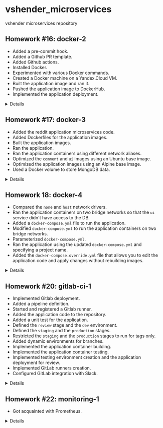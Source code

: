 # vshender_microservices

vshender microservices repository


## Homework #16: docker-2

- Added a pre-commit hook.
- Added a Github PR template.
- Added Github actions.
- Installed Docker.
- Experimented with various Docker commands.
- Created a Docker machine on a Yandex.Cloud VM.
- Built the application image and ran it.
- Pushed the application image to DockerHub.
- Implemented the application deployment.

<details><summary>Details</summary>

Install a pre-commit hook:
```
$ vim .pre-commit-config.yaml
$ pre-commit install
pre-commit installed at .git/hooks/pre-commit
```

Check Docker:
```
$ docker version
Client:
 Cloud integration: v1.0.25
 Version:           20.10.16
 API version:       1.41
 Go version:        go1.17.10
 Git commit:        aa7e414
 Built:             Thu May 12 09:20:34 2022
 OS/Arch:           darwin/amd64
 Context:           default
 Experimental:      true

Server: Docker Desktop 4.9.1 (81317)
 Engine:
  Version:          20.10.16
  API version:      1.41 (minimum version 1.12)
  Go version:       go1.17.10
  Git commit:       f756502
  Built:            Thu May 12 09:15:42 2022
  OS/Arch:          linux/amd64
  Experimental:     false
 containerd:
  Version:          1.6.4
  GitCommit:        212e8b6fa2f44b9c21b2798135fc6fb7c53efc16
 runc:
  Version:          1.1.1
  GitCommit:        v1.1.1-0-g52de29d
 docker-init:
  Version:          0.19.0
  GitCommit:        de40ad0

$ docker info
Client:
 Context:    default
 Debug Mode: false
 Plugins:
  buildx: Docker Buildx (Docker Inc., v0.8.2)
  compose: Docker Compose (Docker Inc., v2.6.0)
  sbom: View the packaged-based Software Bill Of Materials (SBOM) for an image (Anchore Inc., 0.6.0)
  scan: Docker Scan (Docker Inc., v0.17.0)

Server:
 Containers: 1
  Running: 1
  Paused: 0
  Stopped: 0
 Images: 3
 Server Version: 20.10.16
 Storage Driver: overlay2
  Backing Filesystem: extfs
  Supports d_type: true
  Native Overlay Diff: true
  userxattr: false
 Logging Driver: json-file
 Cgroup Driver: cgroupfs
 Cgroup Version: 2
 Plugins:
  Volume: local
  Network: bridge host ipvlan macvlan null overlay
  Log: awslogs fluentd gcplogs gelf journald json-file local logentries splunk syslog
 Swarm: inactive
 Runtimes: io.containerd.runc.v2 io.containerd.runtime.v1.linux runc
 Default Runtime: runc
 Init Binary: docker-init
 containerd version: 212e8b6fa2f44b9c21b2798135fc6fb7c53efc16
 runc version: v1.1.1-0-g52de29d
 init version: de40ad0
 Security Options:
  seccomp
   Profile: default
  cgroupns
 Kernel Version: 5.10.104-linuxkit
 Operating System: Docker Desktop
 OSType: linux
 Architecture: x86_64
 CPUs: 8
 Total Memory: 7.773GiB
 Name: docker-desktop
 ID: GA3U:AGYV:U6MS:ZAEP:OXSE:43GB:MILL:SIL6:LDUZ:IGJF:7SMA:7FUC
 Docker Root Dir: /var/lib/docker
 Debug Mode: false
 HTTP Proxy: http.docker.internal:3128
 HTTPS Proxy: http.docker.internal:3128
 No Proxy: hubproxy.docker.internal
 Registry: https://index.docker.io/v1/
 Labels:
 Experimental: false
 Insecure Registries:
  hubproxy.docker.internal:5000
  127.0.0.0/8
 Live Restore Enabled: false
```

Run a first Docker container:
```
$ docker run hello-world
Unable to find image 'hello-world:latest' locally
latest: Pulling from library/hello-world
2db29710123e: Pull complete
Digest: sha256:13e367d31ae85359f42d637adf6da428f76d75dc9afeb3c21faea0d976f5c651
Status: Downloaded newer image for hello-world:latest

Hello from Docker!
This message shows that your installation appears to be working correctly.

To generate this message, Docker took the following steps:
 1. The Docker client contacted the Docker daemon.
 2. The Docker daemon pulled the "hello-world" image from the Docker Hub.
    (amd64)
 3. The Docker daemon created a new container from that image which runs the
    executable that produces the output you are currently reading.
 4. The Docker daemon streamed that output to the Docker client, which sent it
    to your terminal.

To try something more ambitious, you can run an Ubuntu container with:
 $ docker run -it ubuntu bash

Share images, automate workflows, and more with a free Docker ID:
 https://hub.docker.com/

For more examples and ideas, visit:
 https://docs.docker.com/get-started/

$ docker ps
CONTAINER ID   IMAGE     COMMAND   CREATED   STATUS    PORTS     NAMES

$ docker ps -a
CONTAINER ID   IMAGE         COMMAND    CREATED              STATUS                          PORTS     NAMES
79cb0bad4865   hello-world   "/hello"   About a minute ago   Exited (0) About a minute ago             funny_davinci

$ docker images
REPOSITORY    TAG       IMAGE ID       CREATED        SIZE
hello-world   latest    feb5d9fea6a5   9 months ago   13.3kB
```

Experimenting with the `run`, `start`, `attach`, and `exec` Docker commands:
```
$ docker run -it ubuntu:18.04 /bin/bash
Unable to find image 'ubuntu:18.04' locally
18.04: Pulling from library/ubuntu
09db6f815738: Pull complete
Digest: sha256:478caf1bec1afd54a58435ec681c8755883b7eb843a8630091890130b15a79af
Status: Downloaded newer image for ubuntu:18.04
root@f07a59f3e9a4:/# echo 'Hello world!' > /tmp/file

root@f07a59f3e9a4:/# exit
exit

$ docker run -it ubuntu:18.04 /bin/bash
root@07abba940540:/# cat /tmp/file
cat: /tmp/file: No such file or directory

root@07abba940540:/# exit
exit

$ docker ps -a --format "table {{.ID}}\t{{.Image}}\t{{.CreatedAt}}\t{{.Names}}"
CONTAINER ID   IMAGE          CREATED AT                       NAMES
07abba940540   ubuntu:18.04   2022-07-05 23:57:16 +0100 WEST   keen_bhabha
f07a59f3e9a4   ubuntu:18.04   2022-07-05 23:56:52 +0100 WEST   serene_wilbur
79cb0bad4865   hello-world    2022-07-05 23:54:42 +0100 WEST   funny_davinci

$ docker ps -a
CONTAINER ID   IMAGE          COMMAND       CREATED         STATUS                     PORTS     NAMES
07abba940540   ubuntu:18.04   "/bin/bash"   3 minutes ago   Exited (1) 3 minutes ago             keen_bhabha
f07a59f3e9a4   ubuntu:18.04   "/bin/bash"   4 minutes ago   Exited (1) 4 minutes ago             serene_wilbur
79cb0bad4865   hello-world    "/hello"      6 minutes ago   Exited (0) 6 minutes ago             funny_davinci

$ docker start f07a59f3e9a4
f07a59f3e9a4

$ docker attach f07a59f3e9a4
root@f07a59f3e9a4:/# cat /tmp/file
Hello world!

root@f07a59f3e9a4:/# read escape sequence    # Ctrl-p Ctrl-q

$ docker ps -a
CONTAINER ID   IMAGE          COMMAND       CREATED         STATUS                     PORTS     NAMES
07abba940540   ubuntu:18.04   "/bin/bash"   3 minutes ago   Exited (1) 3 minutes ago             keen_bhabha
f07a59f3e9a4   ubuntu:18.04   "/bin/bash"   4 minutes ago   Up 27 seconds                        serene_wilbur
79cb0bad4865   hello-world    "/hello"      6 minutes ago   Exited (0) 6 minutes ago             funny_davinci

$ docker exec -it f07a59f3e9a4 bash
root@f07a59f3e9a4:/# ps afx
  PID TTY      STAT   TIME COMMAND
   12 pts/1    Ss     0:00 bash
   23 pts/1    R+     0:00  \_ ps afx
    1 pts/0    Ss+    0:00 /bin/bash

root@f07a59f3e9a4:/# exit
exit
```

Experimenting with the `commit` Docker command:
```
$ docker commit f07a59f3e9a4 vshender/ubuntu-tmp-file
sha256:2081712dd4de76fff23063e05869d96e288ce0be074b0840411c3636f7501e03

$ docker images
REPOSITORY                 TAG       IMAGE ID       CREATED         SIZE
vshender/ubuntu-tmp-file   latest    2081712dd4de   3 seconds ago   63.1MB
ubuntu                     18.04     ad080923604a   4 weeks ago     63.1MB
hello-world                latest    feb5d9fea6a5   9 months ago    13.3kB
```

Examine output of the `inspect` Docker command:
```
$ docker inspect 2081712dd4de
...

$ docker inspect f07a59f3e9a4
...
```

(See [docker_inspect_image.log](docker-monolith/docker_inspect_image.log) and [docker_inspect_container.log](docker-monolith/docker_inspect_container.log)).

The output of `docker inspect` for container has the "State", "HostConfig", "LogPath", "Mounts", and "NetworkSettings" items containing information about a running container.

Experimenting with the `ps`, `images`, `system`, `kill`, `rm`, and `rmi` Docker commands:
```
$ docker ps -q
f07a59f3e9a4

$ docker kill $(docker ps -q)
f07a59f3e9a4

$ docker system df
TYPE            TOTAL     ACTIVE    SIZE      RECLAIMABLE
Images          3         2         63.16MB   63.15MB (99%)
Containers      3         0         88B       88B (100%)
Local Volumes   0         0         0B        0B
Build Cache     18        0         18.06MB   18.06MB

$ docker rm $(docker ps -a -q)
07abba940540
f07a59f3e9a4
79cb0bad4865

$ docker images -q
2081712dd4de
ad080923604a
feb5d9fea6a5

$ docker rmi $(docker images -q)
Untagged: vshender/ubuntu-tmp-file:latest
Deleted: sha256:2081712dd4de76fff23063e05869d96e288ce0be074b0840411c3636f7501e03
Deleted: sha256:770eca87c93b88ac6bd2e1ff801b821adb9ed79801e5cf37abc64138aef01fef
Untagged: ubuntu:18.04
Untagged: ubuntu@sha256:478caf1bec1afd54a58435ec681c8755883b7eb843a8630091890130b15a79af
Deleted: sha256:ad080923604aa54962e903125cd9a860605c111bc45afc7d491cd8c77dccc13b
Deleted: sha256:95129a5fe07e89c1898dc40a027b291d5fe33a67b35a88f0f0eaf51ea691f0b5
Untagged: hello-world:latest
Untagged: hello-world@sha256:13e367d31ae85359f42d637adf6da428f76d75dc9afeb3c21faea0d976f5c651
Deleted: sha256:feb5d9fea6a5e9606aa995e879d862b825965ba48de054caab5ef356dc6b3412
Deleted: sha256:e07ee1baac5fae6a26f30cabfe54a36d3402f96afda318fe0a96cec4ca393359
```

Create a Docker machine on a Yandex.Cloud VM:
```
$ yc compute instance create \
  --name docker-host \
  --zone ru-central1-a \
  --network-interface subnet-name=default-ru-central1-a,nat-ip-version=ipv4 \
  --create-boot-disk image-folder-id=standard-images,image-family=ubuntu-1804-lts,size=15 \
  --ssh-key ~/.ssh/appuser.pub
done (36s)
id: fhmbrm0559oh9jgfsrds
folder_id: ...
created_at: "2022-07-11T14:42:35Z"
name: docker-host
zone_id: ru-central1-a
platform_id: standard-v2
resources:
  memory: "2147483648"
  cores: "2"
  core_fraction: "100"
status: RUNNING
boot_disk:
  mode: READ_WRITE
  device_name: fhm83c85c1oab87bpunn
  auto_delete: true
  disk_id: fhm83c85c1oab87bpunn
network_interfaces:
- index: "0"
  mac_address: d0:0d:bd:d8:05:2a
  subnet_id: e9bqom95bd1o3fkemarr
  primary_v4_address:
    address: 10.128.0.28
    one_to_one_nat:
      address: 62.84.114.61
      ip_version: IPV4
fqdn: fhmbrm0559oh9jgfsrds.auto.internal
scheduling_policy: {}
network_settings:
  type: STANDARD
placement_policy: {}

$ docker-machine create \
  --driver generic \
  --generic-ip-address=62.84.114.61 \
  --generic-ssh-user yc-user \
  --generic-ssh-key ~/.ssh/appuser \
  docker-host
Creating CA: /Users/vshender/.docker/machine/certs/ca.pem
Creating client certificate: /Users/vshender/.docker/machine/certs/cert.pem
Running pre-create checks...
Creating machine...
(docker-host) Importing SSH key...
Waiting for machine to be running, this may take a few minutes...
Detecting operating system of created instance...
Waiting for SSH to be available...
Detecting the provisioner...
Provisioning with ubuntu(systemd)...
Installing Docker...
Copying certs to the local machine directory...
Copying certs to the remote machine...
Setting Docker configuration on the remote daemon...
Checking connection to Docker...
Docker is up and running!
To see how to connect your Docker Client to the Docker Engine running on this virtual machine, run: docker-machine env docker-host

$ docker-machine ls
NAME          ACTIVE   DRIVER    STATE     URL                       SWARM   DOCKER      ERRORS
docker-host   -        generic   Running   tcp://62.84.114.61:2376           v20.10.17

$ eval $(docker-machine env docker-host)
```

Compare the output of `htop`:
```
$ docker run --rm -ti tehbilly/htop
Unable to find image 'tehbilly/htop:latest' locally
latest: Pulling from tehbilly/htop
1eae7a7426b0: Pull complete
ac2ca7632b9e: Pull complete
Digest: sha256:2284dc3e689c1db92163af48b329b93d4de8c778d411c0e6e375430736e57117
Status: Downloaded newer image for tehbilly/htop:latest

$ docker run --rm --pid host -ti tehbilly/htop
```

`htop` from the last command displays all processes of the Docker machine's VM.


Build the application image and run it:
```
$ cd docker-monolith

$ docker build -t reddit:latest .
Sending build context to Docker daemon  18.94kB
Step 1/7 : FROM ubuntu:16.04
16.04: Pulling from library/ubuntu
58690f9b18fc: Pull complete
b51569e7c507: Pull complete
da8ef40b9eca: Pull complete
fb15d46c38dc: Pull complete
Digest: sha256:20858ebbc96215d6c3c574f781133ebffdc7c18d98af4f294cc4c04871a6fe61
Status: Downloaded newer image for ubuntu:16.04
 ---> b6f507652425
Step 2/7 : RUN apt-get update
 ---> Running in 978554bf973d
...
Step 10/11 : RUN chmod 0777 /start.sh
 ---> Running in 638c267016a6
Removing intermediate container 638c267016a6
 ---> 9bd35c0d173f
Step 11/11 : CMD ["/start.sh"]
 ---> Running in 3eb83e42f4ea
Removing intermediate container 3eb83e42f4ea
 ---> ee329dbecf6e
Successfully built ee329dbecf6e
Successfully tagged reddit:latest

Use 'docker scan' to run Snyk tests against images to find vulnerabilities and learn how to fix them

$ docker images
REPOSITORY      TAG       IMAGE ID       CREATED         SIZE
reddit          latest    42a6b2e06960   5 seconds ago   676MB
ubuntu          18.04     ad080923604a   5 weeks ago     63.1MB
ubuntu          16.04     b6f507652425   10 months ago   135MB
tehbilly/htop   latest    4acd2b4de755   4 years ago     6.91MB

$ docker images -a
REPOSITORY      TAG       IMAGE ID       CREATED              SIZE
<none>          <none>    3d3d06782304   15 seconds ago       676MB
reddit          latest    42a6b2e06960   15 seconds ago       676MB
<none>          <none>    12ce4f78fa32   17 seconds ago       676MB
<none>          <none>    dc066c50f7bb   32 seconds ago       660MB
<none>          <none>    c99d719dd6ec   32 seconds ago       660MB
<none>          <none>    ec6dec58fbe7   33 seconds ago       660MB
<none>          <none>    2bdcf5ce9d40   33 seconds ago       660MB
<none>          <none>    9dc5324bcfce   37 seconds ago       660MB
<none>          <none>    251c190e19a9   About a minute ago   166MB
ubuntu          18.04     ad080923604a   5 weeks ago          63.1MB
ubuntu          16.04     b6f507652425   10 months ago        135MB
tehbilly/htop   latest    4acd2b4de755   4 years ago          6.91MB

$ docker run --name reddit -d --network=host reddit:latest
480ef124283b116af29f76e0adc167c89e5db8610bce3e8befafa7cd6bcd34a1
```

Open http://62.84.114.61:9292/ and check the application.

Push the application image to DockerHub:
```
$ docker login
Login with your Docker ID to push and pull images from Docker Hub. If you don't have a Docker ID, head over to https://hub.docker.com to create one.
Username: vshender
Password:
Login Succeeded

Logging in with your password grants your terminal complete access to your account.
For better security, log in with a limited-privilege personal access token. Learn more at https://docs.docker.com/go/access-tokens/

$ docker tag reddit:latest vshender/otus-reddit:1.0

$ docker push vshender/otus-reddit:1.0
The push refers to repository [docker.io/vshender/otus-reddit]
561d32163b5d: Pushed
4e468ef4e0d7: Pushed
e0b51e6e0b00: Pushed
c0e930ada599: Pushed
7e834663955a: Pushed
6abc2b3e7bb0: Pushed
7133d482fda6: Pushed
207ddfee0858: Pushed
1251204ef8fc: Pushed
47ef83afae74: Pushed
df54c846128d: Pushed
be96a3f634de: Pushed
1.0: digest: sha256:7b24122dde3b25e650192c096f228bd40136b24512db78444b254d8a794f2737 size: 2823

$ eval $(docker-machine env --unset)

$ docker run --name reddit -d -p 9292:9292 vshender/otus-reddit:1.0
Unable to find image 'vshender/otus-reddit:1.0' locally
1.0: Pulling from vshender/otus-reddit
58690f9b18fc: Pull complete
b51569e7c507: Pull complete
da8ef40b9eca: Pull complete
fb15d46c38dc: Pull complete
15ab9c91db51: Pull complete
2bf406696b28: Pull complete
ead2fc68327c: Pull complete
b4608768d268: Pull complete
081b5dd5e53c: Pull complete
d8be6b88f4d7: Pull complete
0712db74546f: Pull complete
9b5b1bbca7bd: Pull complete
Digest: sha256:7b24122dde3b25e650192c096f228bd40136b24512db78444b254d8a794f2737
Status: Downloaded newer image for vshender/otus-reddit:1.0
faacc704c59019ecff87bc57bb9ecc0dad9f8a14df6a9137548ae633e6efed9e
```

Open http://127.0.0.1:9292/ and test the application.

Destroy the Docker machine:
```
$ docker-machine rm docker-host
About to remove docker-host
WARNING: This action will delete both local reference and remote instance.
Are you sure? (y/n): y
Successfully removed docker-host

$ yc compute instance delete docker-host
done (15s)
```

Create infrastructure and deploy the application:
```
$ cd infra

$ packer build -var-file=packer/variables.json packer/docker-host.json
...

==> Wait completed after 5 minutes 17 seconds

==> Builds finished. The artifacts of successful builds are:
--> yandex: A disk image was created: docker-host-1658054613 (id: fd890m36h1ti7psoioh9) with family name docker-host

$ yc compute image list
+----------------------+----------------------------+-----------------+----------------------+--------+
|          ID          |            NAME            |     FAMILY      |     PRODUCT IDS      | STATUS |
+----------------------+----------------------------+-----------------+----------------------+--------+
...
| fd890m36h1ti7psoioh9 | docker-host-1658054613     | docker-host     | f2ep34rv24tdc64fekvu | READY  |
...
+----------------------+----------------------------+-----------------+----------------------+--------+

$ cd terraform

$ terraform init
Initializing the backend...

Initializing provider plugins...
- Finding yandex-cloud/yandex versions matching "~> 0.73.0"...
- Finding latest version of hashicorp/local...
- Installing yandex-cloud/yandex v0.73.0...
- Installed yandex-cloud/yandex v0.73.0 (unauthenticated)
- Installing hashicorp/local v2.2.3...
- Installed hashicorp/local v2.2.3 (unauthenticated)

...

$ terraform apply -auto-approve
...

Apply complete! Resources: 3 added, 0 changed, 0 destroyed.

Outputs:

app_vm_ips = [
  "51.250.91.72",
  "62.84.116.253",
]


$ cd ../ansible

$ ansible-playbook --skip-tags install_docker site.yml

PLAY [Install Docker] ********************************************************************************************

PLAY [Deploy reddit application] *********************************************************************************

TASK [Run reddit app container] **********************************************************************************
changed: [reddit-app-0]
changed: [reddit-app-1]

PLAY RECAP *******************************************************************************************************
reddit-app-0               : ok=1    changed=1    unreachable=0    failed=0    skipped=0    rescued=0    ignored=0
reddit-app-1               : ok=1    changed=1    unreachable=0    failed=0    skipped=0    rescued=0    ignored=0
```

Open http://51.250.91.72:9292/ and http://62.84.116.253:9292/ and check the application.

Destroy the application's infrastructure:
```
$ cd ../terraform

$ terraform destroy -auto-approve
...

Destroy complete! Resources: 3 destroyed.
```

</details>


## Homework #17: docker-3

- Added the reddit application microservices code.
- Added Dockerfiles for the application images.
- Built the application images.
- Ran the application.
- Ran the application containers using different network aliases.
- Optimized the `comment` and `ui` images using an Ubuntu base image.
- Optimized the application images using an Alpine base image.
- Used a Docker volume to store MongoDB data.

<details><summary>Details</summary>

Prepare a Docker machine:
```
$ yc compute instance create \
  --name docker-host \
  --zone ru-central1-a \
  --network-interface subnet-name=default-ru-central1-a,nat-ip-version=ipv4 \
  --create-boot-disk image-folder-id=standard-images,image-family=ubuntu-1804-lts,size=15 \
  --ssh-key ~/.ssh/appuser.pub
...
      one_to_one_nat:
        address: 62.84.119.234
...

$ docker-machine create \
  --driver generic \
  --generic-ip-address=62.84.119.234 \
  --generic-ssh-user yc-user \
  --generic-ssh-key ~/.ssh/appuser \
  docker-host
...

$ eval $(docker-machine env docker-host)
```

Build the application images:
```
$ cd src

$ docker build -t vshender/post:1.0 -f Dockerfile.old ./post-py
...
Successfully built 8e9049ae34d6
Successfully tagged vshender/post:1.0

$ docker build -t vshender/comment:1.0 -f Dockerfile.ruby ./comment
...
Successfully built 6ba027cfeb81
Successfully tagged vshender/comment:1.0

$ docker build -t vshender/ui:1.0 -f Dockerfile.ruby ./ui
...
Successfully built fc53a1755fe2
Successfully tagged vshender/ui:1.0

$ docker images
REPOSITORY         TAG            IMAGE ID       CREATED              SIZE
vshender/ui        1.0            fc53a1755fe2   11 seconds ago       772MB
vshender/comment   1.0            6ba027cfeb81   About a minute ago   770MB
vshender/post      1.0            8e9049ae34d6   2 minutes ago        111MB
ruby               2.2            6c8e6f9667b2   4 years ago          715MB
python             3.6.0-alpine   cb178ebbf0f2   5 years ago          88.6MB
```

Run the application:
```
$ docker network create reddit
fd5feff84899137daa764e9cb2a3094a85ea6dace71dfb54718364ab1d1fb802

$ docker run -d \
    --network=reddit \
    --network-alias=post_db \
    --network-alias=comment_db \
    mongo:latest
Unable to find image 'mongo:latest' locally
latest: Pulling from library/mongo
...
Digest: sha256:82302b06360729842acd27ab8a91c90e244f17e464fcfd366b7427af652c5559
Status: Downloaded newer image for mongo:latest
bda52d0c6a16860162e6b2c281ce5e5d03a7d68368e7895484e1972a24f17095

$ docker run -d \
    --network=reddit \
    --network-alias=post \
    vshender/post:1.0
3523c4b38f96fe169ccbe7aab75e0cc3ff38d07edfb51b820b94a0770a7aca0a

$ docker run -d \
    --network=reddit \
    --network-alias=comment \
    vshender/comment:1.0
eaf56f450bf1cf781e1d6cae175918aee6e5f0e59844cdea5e961f2194aaf5a6

$ docker run -d \
    --network=reddit \
    -p 9292:9292 \
    vshender/ui:1.0
9ecc25b9e9830c1480279519f62818efc5c93eb13368b9fc2c6751cb6a8b0038
```

Open http://62.84.119.234:9292/ and test the application.

Run the application containers using different network aliases.
```
$ docker kill $(docker ps -q)
9ecc25b9e983
eaf56f450bf1
3523c4b38f96
bda52d0c6a16

$ docker run -d \
    --network=reddit \
    --network-alias=post_database \
    --network-alias=comment_database \
    mongo:latest
ccd828e9f1fcd9c1d01326ab5f78a73301fd9cd251d3b5dfa6c4571a1b31f7b0

$ docker run -d \
    --network=reddit \
    --network-alias=post_service \
    -e POST_DATABASE_HOST=post_database \
    vshender/post:1.0
33a8d0b88e3e96ca92159c865f157e3d9ade28619abce046bfe6d7dbb4cfa207

$ docker run -d \
    --network=reddit \
    --network-alias=comment_service \
    -e COMMENT_DATABASE_HOST=comment_database \
    vshender/comment:1.0
077c425687b739403cae90c0e8a3e4aef3e8675609369a53e08c5c52ed0b6c80

$ docker run -d \
    --network=reddit \
    -p 9292:9292 \
    -e POST_SERVICE_HOST=post_service \
    -e COMMENT_SERVICE_HOST=comment_service \
    vshender/ui:1.0
68af4302524ca413be790ba976d75363217f0c77c205869a0cbbab7138d6d3f9
```

Open http://62.84.119.234:9292/ and test the application.

Optimize the `comment` and `ui` images using an Ubuntu base image and examine the image sizes:
```
$ docker build -t vshender/comment:2.0 -f Dockerfile.ubuntu ./comment
...
Successfully built a77efba79646
Successfully tagged vshender/comment:2.0

$ docker build -t vshender/ui:2.0 -f Dockerfile.ubuntu ./ui
...
Successfully built 25e1f3b0b53e
Successfully tagged vshender/ui:2.0

$ docker images
REPOSITORY         TAG            IMAGE ID       CREATED          SIZE
vshender/ui        2.0            25e1f3b0b53e   10 seconds ago   410MB
vshender/comment   2.0            a77efba79646   46 seconds ago   407MB
vshender/ui        1.0            fc53a1755fe2   30 minutes ago   772MB
vshender/comment   1.0            6ba027cfeb81   31 minutes ago   770MB
vshender/post      1.0            8e9049ae34d6   32 minutes ago   111MB
mongo              latest         c8b57c4bf7e3   4 weeks ago      701MB
ubuntu             16.04          b6f507652425   10 months ago    135MB
ruby               2.2            6c8e6f9667b2   4 years ago      715MB
python             3.6.0-alpine   cb178ebbf0f2   5 years ago      88.6MB
```

Optimize the application images using an Alpine base image:
```
$ docker build -t vshender/post:2.0 ./post-py
...
Successfully built 9f025b407f1a
Successfully tagged vshender/post:2.0

$ docker build -t vshender/comment:3.0 ./comment
...
Successfully built 62859ed3f3bf
Successfully tagged vshender/comment:3.0

$ docker build -t vshender/ui:3.0 ./ui
...
Successfully built bb8fe4b4093a
Successfully tagged vshender/ui:3.0

$ docker images
REPOSITORY         TAG            IMAGE ID       CREATED          SIZE
vshender/ui        3.0            bb8fe4b4093a   9 seconds ago    71.6MB
vshender/comment   3.0            62859ed3f3bf   4 minutes ago    69.5MB
vshender/post      2.0            9f025b407f1a   5 minutes ago    107MB
vshender/ui        2.0            25e1f3b0b53e   25 minutes ago   410MB
vshender/comment   2.0            a77efba79646   26 minutes ago   407MB
vshender/ui        1.0            fc53a1755fe2   56 minutes ago   772MB
vhsender/comment   1.0            6ba027cfeb81   57 minutes ago   770MB
vshender/post      1.0            8e9049ae34d6   58 minutes ago   111MB
...
```

Use a Docker volume to store MongoDB data:
```
$ docker stop $(docker ps -q)
fdd93a8b764b
37fa1d2bbf3d
33a8d0b88e3e
ccd828e9f1fc

$ docker volume create reddit_db
reddit_db

$ docker run -d \
    --network=reddit \
    --network-alias=post_db \
    --network-alias=comment_db \
    -v reddit_db:/data/db \
    mongo:latest
94862b88ecc864b188468c65729f0c9843f0e7b6e5ba91c5ecbce42a44fe3512

$ docker run -d \
    --network=reddit \
    --network-alias=post \
    vshender/post:2.0
5129670cda53b9f1801c4a1af3e8a518cf74bf850562bcb074d866131f1b8e6b

$ docker run -d \
    --network=reddit \
    --network-alias=comment \
    vshender/comment:3.0
9ac3d835180e961cf2e58dc40f24a343f7ce4034273ca448107ea6f137de455e

$ docker run -d \
    --network=reddit \
    -p 9292:9292 \
    vshender/ui:3.0
393b0942a19c612998f50e8f5424be082c9fe0f51128748eaf3cc6bae0bb7c21
```

Open http://62.84.119.234:9292/ and create some posts and comments.

Restart a MongoDB container:
```
$ docker ps
CONTAINER ID   IMAGE                  COMMAND                  CREATED         STATUS         PORTS                                       NAMES
...
94862b88ecc8   mongo:latest           "docker-entrypoint.s…"   2 minutes ago   Up 2 minutes   27017/tcp                                   serene_johnson

$ docker stop 94862b88ecc8
94862b88ecc8

$ docker run -d \
    --network=reddit \
    --network-alias=post_db \
    --network-alias=comment_db \
    -v reddit_db:/data/db \
    mongo:latest
155c291afafe61b76d70f89f3579f70217394f42f3344a25df0d17b7dec0f350
```

Open http://62.84.119.234:9292/ and verify that the created data still exists.

Stop the application containers:
```
$ docker stop $(docker ps -q)
155c291afafe
393b0942a19c
9ac3d835180e
5129670cda53
```

Remove the created bridge network:
```
$ docker network rm reddit
reddit
```

</details>


## Homework 18: docker-4

- Compared the `none` and `host` network drivers.
- Ran the application containers on two bridge networks so that the `ui` service didn't have access to the DB.
- Added a `docker-compose.yml` file to run the application.
- Modified `docker-compose.yml` to run the application containers on two bridge networks.
- Parameterized `docker-compose.yml`.
- Ran the application using the updated `docker-compose.yml` and specifying a project name.
- Added the `docker-compose.override.yml` file that allows you to edit the application code and apply changes without rebuilding images.

<details><summary>Details</summary>

Compare the `none` and `host` network drivers:
```
$ eval $(docker-machine env docker-host)

$ docker run --rm --network none joffotron/docker-net-tools -c ifconfig
Unable to find image 'joffotron/docker-net-tools:latest' locally
...
Status: Downloaded newer image for joffotron/docker-net-tools:latest
lo        Link encap:Local Loopback
          inet addr:127.0.0.1  Mask:255.0.0.0
          UP LOOPBACK RUNNING  MTU:65536  Metric:1
          RX packets:0 errors:0 dropped:0 overruns:0 frame:0
          TX packets:0 errors:0 dropped:0 overruns:0 carrier:0
          collisions:0 txqueuelen:1000
          RX bytes:0 (0.0 B)  TX bytes:0 (0.0 B)

$ docker run --rm --network host joffotron/docker-net-tools -c ifconfig
br-fd5feff84899 Link encap:Ethernet  HWaddr 02:42:4B:75:B2:8B
          inet addr:172.18.0.1  Bcast:172.18.255.255  Mask:255.255.0.0
          inet6 addr: fe80::42:4bff:fe75:b28b%32622/64 Scope:Link
          UP BROADCAST MULTICAST  MTU:1500  Metric:1
          RX packets:281 errors:0 dropped:0 overruns:0 frame:0
          TX packets:353 errors:0 dropped:0 overruns:0 carrier:0
          collisions:0 txqueuelen:0
          RX bytes:185211 (180.8 KiB)  TX bytes:160578 (156.8 KiB)

docker0   Link encap:Ethernet  HWaddr 02:42:8A:EC:37:51
          inet addr:172.17.0.1  Bcast:172.17.255.255  Mask:255.255.0.0
          inet6 addr: fe80::42:8aff:feec:3751%32622/64 Scope:Link
          UP BROADCAST MULTICAST  MTU:1500  Metric:1
          RX packets:52155 errors:0 dropped:0 overruns:0 frame:0
          TX packets:85900 errors:0 dropped:0 overruns:0 carrier:0
          collisions:0 txqueuelen:0
          RX bytes:4111194 (3.9 MiB)  TX bytes:1236827460 (1.1 GiB)

eth0      Link encap:Ethernet  HWaddr D0:0D:17:28:49:B7
          inet addr:10.128.0.26  Bcast:10.128.0.255  Mask:255.255.255.0
          inet6 addr: fe80::d20d:17ff:fe28:49b7%32622/64 Scope:Link
          UP BROADCAST RUNNING MULTICAST  MTU:1500  Metric:1
          RX packets:224231 errors:0 dropped:0 overruns:0 frame:0
          TX packets:119906 errors:0 dropped:0 overruns:0 carrier:0
          collisions:0 txqueuelen:1000
          RX bytes:3215951264 (2.9 GiB)  TX bytes:11878584 (11.3 MiB)

lo        Link encap:Local Loopback
          inet addr:127.0.0.1  Mask:255.0.0.0
          inet6 addr: ::1%32622/128 Scope:Host
          UP LOOPBACK RUNNING  MTU:65536  Metric:1
          RX packets:100284 errors:0 dropped:0 overruns:0 frame:0
          TX packets:100284 errors:0 dropped:0 overruns:0 carrier:0
          collisions:0 txqueuelen:1000
          RX bytes:7388480 (7.0 MiB)  TX bytes:7388480 (7.0 MiB)

$ docker-machine ssh docker-host sudo apt install -y net-tools && ifconfig
...
lo0: flags=8049<UP,LOOPBACK,RUNNING,MULTICAST> mtu 16384
        options=1203<RXCSUM,TXCSUM,TXSTATUS,SW_TIMESTAMP>
        inet 127.0.0.1 netmask 0xff000000
        inet6 ::1 prefixlen 128
        inet6 fe80::1%lo0 prefixlen 64 scopeid 0x1
        nd6 options=201<PERFORMNUD,DAD>
gif0: flags=8010<POINTOPOINT,MULTICAST> mtu 1280
stf0: flags=0<> mtu 1280
XHC1: flags=0<> mtu 0
XHC0: flags=0<> mtu 0
XHC20: flags=0<> mtu 0
VHC128: flags=0<> mtu 0
en5: flags=8863<UP,BROADCAST,SMART,RUNNING,SIMPLEX,MULTICAST> mtu 1500
        ...
ap1: flags=8802<BROADCAST,SIMPLEX,MULTICAST> mtu 1500
        ...
en0: flags=8863<UP,BROADCAST,SMART,RUNNING,SIMPLEX,MULTICAST> mtu 1500
        ...
awdl0: flags=8943<UP,BROADCAST,RUNNING,PROMISC,SIMPLEX,MULTICAST> mtu 1500
        ...
llw0: flags=8863<UP,BROADCAST,SMART,RUNNING,SIMPLEX,MULTICAST> mtu 1500
        ...
en1: flags=8963<UP,BROADCAST,SMART,RUNNING,PROMISC,SIMPLEX,MULTICAST> mtu 1500
        ...
en2: flags=8963<UP,BROADCAST,SMART,RUNNING,PROMISC,SIMPLEX,MULTICAST> mtu 1500
        ...
en3: flags=8963<UP,BROADCAST,SMART,RUNNING,PROMISC,SIMPLEX,MULTICAST> mtu 1500
        ...
en4: flags=8963<UP,BROADCAST,SMART,RUNNING,PROMISC,SIMPLEX,MULTICAST> mtu 1500
        ...
bridge0: flags=8863<UP,BROADCAST,SMART,RUNNING,SIMPLEX,MULTICAST> mtu 1500
        ...
utun0: flags=8051<UP,POINTOPOINT,RUNNING,MULTICAST> mtu 1380
        ...
utun1: flags=8051<UP,POINTOPOINT,RUNNING,MULTICAST> mtu 2000
        ...
utun2: flags=8051<UP,POINTOPOINT,RUNNING,MULTICAST> mtu 1000
        ...
en8: flags=8863<UP,BROADCAST,SMART,RUNNING,SIMPLEX,MULTICAST> mtu 1500
        ...
```

Run the application containers on two bridge networks so that the `ui` service doesn't have access to the DB.
```
$ docker network create back_net --subnet=10.0.2.0/24
5f5f01466d0c881bed1f3c058ad049f3cc2a90aa09b8a6499c4da77fcf77c236

$ docker network create front_net --subnet=10.0.1.0/24
22bc170d24e9805cbdd8d7e6de6bea69f40529e901234d53df595910080ef173

$ docker network list
NETWORK ID     NAME        DRIVER    SCOPE
5f5f01466d0c   back_net    bridge    local
f580f42afc1e   bridge      bridge    local
22bc170d24e9   front_net   bridge    local
ede3e8bcd3df   host        host      local
6ac654ba85f4   none        null      local

$ docker run -d --network=front_net -p 9292:9292 --name ui vshender/ui:3.0
e2f912af502d56aa42a26623d1751c280999b9ee81b7c79d8a50c14822d1f81b

$ docker run -d --network=back_net --name comment vshender/comment:3.0
667d364af1a74e273785dbff6693cd87544c387dfd5bcecc827aaed4c8c9afc3

$ docker run -d --network=back_net --name post vshender/post:2.0
43fe9073a6bc21a267fe1aacf9092567e9f069057b62b409fae8ccd91e92fcd6

$ docker run -d --network=back_net --name mongo_db --network-alias=post_db --network-alias=comment_db -v reddit_db:/data/db mongo:latest
e280830eabede0a4a81f0ecd265d27c24c8c9832dda83315d0c05148d89f4672

$ docker network connect front_net post

$ docker network connect front_net comment
```

Open http://62.84.119.234:9292/ and check the application.

Examine network on Docker machine:
```
$ docker-machine ssh docker-host
Welcome to Ubuntu 18.04.6 LTS (GNU/Linux 4.15.0-112-generic x86_64)

 * Documentation:  https://help.ubuntu.com
 * Management:     https://landscape.canonical.com
 * Support:        https://ubuntu.com/advantage
New release '20.04.4 LTS' available.
Run 'do-release-upgrade' to upgrade to it.

yc-user@docker-host:~$ sudo apt update && sudo apt install bridge-utils
...

yc-user@docker-host:~$ sudo docker network ls
NETWORK ID     NAME        DRIVER    SCOPE
5f5f01466d0c   back_net    bridge    local
f580f42afc1e   bridge      bridge    local
22bc170d24e9   front_net   bridge    local
ede3e8bcd3df   host        host      local
6ac654ba85f4   none        null      local

yc-user@docker-host:~$ ifconfig | grep ^br
br-22bc170d24e9: flags=4163<UP,BROADCAST,RUNNING,MULTICAST>  mtu 1500
br-5f5f01466d0c: flags=4163<UP,BROADCAST,RUNNING,MULTICAST>  mtu 1500

yc-user@docker-host:~$ brctl show br-22bc170d24e9
bridge name             bridge id               STP enabled     interfaces
br-22bc170d24e9         8000.024211a431d0       no              veth6437a35
                                                                vethf4ab308
                                                                vethf91e4b1

yc-user@docker-host:~$ brctl show br-5f5f01466d0c
bridge name             bridge id               STP enabled     interfaces
br-5f5f01466d0c         8000.024293451890       no              veth2ebcd2d
                                                                vetha5ab886
                                                                vetha6fc845

yc-user@docker-host:~$ sudo iptables -nL -t nat
Chain PREROUTING (policy ACCEPT)
target     prot opt source               destination
DOCKER     all  --  0.0.0.0/0            0.0.0.0/0            ADDRTYPE match dst-type LOCAL

Chain INPUT (policy ACCEPT)
target     prot opt source               destination

Chain OUTPUT (policy ACCEPT)
target     prot opt source               destination
DOCKER     all  --  0.0.0.0/0           !127.0.0.0/8          ADDRTYPE match dst-type LOCAL

Chain POSTROUTING (policy ACCEPT)
target     prot opt source               destination
MASQUERADE  all  --  10.0.1.0/24          0.0.0.0/0
MASQUERADE  all  --  10.0.2.0/24          0.0.0.0/0
MASQUERADE  all  --  172.17.0.0/16        0.0.0.0/0
MASQUERADE  tcp  --  10.0.1.2             10.0.1.2             tcp dpt:9292

Chain DOCKER (2 references)
target     prot opt source               destination
RETURN     all  --  0.0.0.0/0            0.0.0.0/0
RETURN     all  --  0.0.0.0/0            0.0.0.0/0
RETURN     all  --  0.0.0.0/0            0.0.0.0/0
DNAT       tcp  --  0.0.0.0/0            0.0.0.0/0            tcp dpt:9292 to:10.0.1.2:9292

yc-user@docker-host:~$ ps -ef | grep docker-proxy
root     20259  3730  0 18:46 ?        00:00:00 /usr/bin/docker-proxy -proto tcp -host-ip 0.0.0.0 -host-port 9292 -container-ip 10.0.1.2 -container-port 9292
root     20266  3730  0 18:46 ?        00:00:00 /usr/bin/docker-proxy -proto tcp -host-ip :: -host-port 9292 -container-ip 10.0.1.2 -container-port 9292
yc-user  23759 22660  0 18:56 pts/0    00:00:00 grep --color=auto docker-proxy

yc-user@docker-host:~$ logout
```

Stop the application containers:
```
$ docker stop $(docker ps -q)
e280830eabed
43fe9073a6bc
667d364af1a7
e2f912af502d
```

Use the `docker-compose.yml` file to run the application:
```
$ cd src

$ export USERNAME=vshender

$ docker-compose up -d
Creating network "src_reddit" with the default driver
Creating volume "src_post_db" with default driver
Pulling db (mongo:3.2)...
...
Creating src_post_1    ... done
Creating src_comment_1 ... done
Creating src_ui_1      ... done
Creating src_db_1      ... done

$ docker-compose ps
    Name                  Command             State                    Ports
----------------------------------------------------------------------------------------------
src_comment_1   puma                          Up
src_db_1        docker-entrypoint.sh mongod   Up      27017/tcp
src_post_1      python3 post_app.py           Up
src_ui_1        puma                          Up      0.0.0.0:9292->9292/tcp,:::9292->9292/tcp
```

Open http://62.84.119.234:9292/ and check the application.

Shut down the application:
```
$ docker-compose down
Stopping src_comment_1 ... done
Stopping src_db_1      ... done
Stopping src_ui_1      ... done
Stopping src_post_1    ... done
Removing src_comment_1 ... done
Removing src_db_1      ... done
Removing src_ui_1      ... done
Removing src_post_1    ... done
Removing network src_reddit
```

Run the application using the updated `docker-compose.yml` and specifying a project name.
```
$ docker-compose -p reddit up -d
Creating network "reddit_back_net" with the default driver
Creating network "reddit_front_net" with the default driver
Creating reddit_comment_1 ... done
Creating reddit_db_1      ... done
Creating reddit_ui_1      ... done
Creating reddit_post_1    ... done
```

Open http://62.84.119.234:8000/ and check the application.

Shut down the application:
```
$ docker-compose -p reddit down
Stopping reddit_ui_1      ... done
Stopping reddit_post_1    ... done
Stopping reddit_db_1      ... done
Stopping reddit_comment_1 ... done
Removing reddit_ui_1      ... done
Removing reddit_post_1    ... done
Removing reddit_db_1      ... done
Removing reddit_comment_1 ... done
Removing network reddit_back_net
Removing network reddit_front_net
```

Destroy the Docker machine:
```
$ docker-machine rm docker-host
About to remove docker-host
WARNING: This action will delete both local reference and remote instance.
Are you sure? (y/n): y
Successfully removed docker-host

$ yc compute instance delete docker-host
done (15s)
```

</details>


## Homework #20: gitlab-ci-1

- Implemented Gitlab deployment.
- Added a pipeline definition.
- Started and registered a Gitlab runner.
- Added the application code to the repository.
- Added a unit test for the application.
- Defined the `review` stage and the `dev` environment.
- Defined the `staging` and the `production` stages.
- Restricted the `staging` and the `production` stages to run for tags only.
- Added dynamic environments for branches.
- Implemented the application container building.
- Implemented the application container testing.
- Implemented testing environment creation and the application deployment for review.
- Implemented GitLab runners creation.
- Configured GitLab integration with Slack.

<details><summary>Details</summary>

Deploy Gitlab:
```
$ cd gitlab-ci/gitlab/infra/terraform

$ terraform init
...

$ terraform apply -auto-approve
...

Apply complete! Resources: 2 added, 0 changed, 0 destroyed.

Outputs:

gitlab_external_ip = "84.201.130.130"

$ cd ../ansible

$ ansible-playbook playbooks/site.yml
...

TASK [Show Gitlab password] **************************************************************************************
ok: [gitlab] => {
    "msg": "Gitlab credentials for the first login: username: root, password: ..."
}

PLAY RECAP *******************************************************************************************************
gitlab                     : ok=8    changed=5    unreachable=0    failed=0    skipped=0    rescued=0    ignored=0
```

Configure Gitlab:
1. Open http://84.201.130.130/
2. Login using the provided credentials.
3. Go to "Edit profile" -> "Password" and change the password, as the file containing the default password will be deleted after 24 hours.
4. Go to "Menu" -> "Admin" -> "Settings" -> "General" -> "Sign-up restrictions" and disable sign-up.

Useful links:
- [GitLab Docker images](https://docs.gitlab.com/ee/install/docker.html)
- [community.docker.docker_container module --- manage docker containers](https://docs.ansible.com/ansible/latest/collections/community/docker/docker_container_module.html)

Configure a repository for the application:
1. Go to "+" -> "New group" and create a new private group named "homework".
2. Create a new project named "example".
3. Push the application repository:
```
$ git remote add gitlab http://84.201.130.130/homework/example.git

$ git push gitlab gitlab-ci-1
...
```

Go to "CI/CD" -> "Pipelines" and check that the pipeline status is "pending".

Go to "Settings" -> "CI/CD" -> "Runners" and get the runners registration token.

Start and register a Gitlab runner:
```
$ ssh -i ~/.ssh/appuser ubuntu@84.201.130.130
...
ubuntu@fhmojvm426geln1lnl5m:~$ sudo docker run -d --name gitlab-runner --restart always \
  -v /srv/gitlab-runner/config:/etc/gitlab-runner \
  -v /var/run/docker.sock:/var/run/docker.sock \
  gitlab/gitlab-runner:latest
Unable to find image 'gitlab/gitlab-runner:latest' locally
latest: Pulling from gitlab/gitlab-runner
d7bfe07ed847: Already exists
fa6bd21be6f6: Pull complete
d4a2aca7780c: Pull complete
Digest: sha256:3c00590a96d46655560b6c19b898c2b70a87213b9de48364ae4d426861db807f
Status: Downloaded newer image for gitlab/gitlab-runner:latest
59bbae83e03c946cc004a82288865a6475252d4f8d3dfb50934ad86e57f5e3eb

ubuntu@fhmojvm426geln1lnl5m:~$ sudo docker exec -it gitlab-runner gitlab-runner register \
  --url http://84.201.130.130/ \
  --registration-token ... \
  --non-interactive \
  --locked=false \
  --name DockerRunner \
  --executor docker \
  --docker-image alpine:latest \
  --tag-list "linux,xenial,ubuntu,docker" \
  --run-untagged
Runtime platform                                    arch=amd64 os=linux pid=42 revision=32fc1585 version=15.2.1
Running in system-mode.

Registering runner... succeeded                     runner=GR1348941JkFNu6JQ
Runner registered successfully. Feel free to start it, but if it's running already the config should be automatically reloaded!

Configuration (with the authentication token) was saved in "/etc/gitlab-runner/config.toml"

ubuntu@fhmojvm426geln1lnl5m:~$ exit
logout
```

Go to "CI/CD" -> "Pipelines" and check that the pipeline status is "passed".

Add the application code to the repository:
```
$ cd ../../../

$ git clone https://github.com/express42/reddit.git && rm -rf ./reddit/.git
...
```

Push the code to the Gitlab repository, then go to "Deployment" -> "Environments" and check environments.

Go to "Settings" -> "CI/CD" -> "Variables" and add the `DOCKER_HUB_LOGIN` and the `DOCKER_HUB_PASSWD` variables needed for the application image building.

Go to "Settigns" -> "CI/CD" -> "Runners" and remove the previously registered runner.

Register a GitLab runner to use the `docker` image and `privileged` mode in order to be able to build Docker images:
```
$ ssh -i ~/.ssh/appuser ubuntu@84.201.130.130
...
ubuntu@fhmojvm426geln1lnl5m:~$ sudo docker stop gitlab-runner
gitlab-runner

ubuntu@fhmojvm426geln1lnl5m:~$ sudo docker rm gitlab-runner
gitlab-runner

ubuntu@fhmojvm426geln1lnl5m:~$ sudo docker run -d --name gitlab-runner --restart always \
  -v /srv/gitlab-runner/config:/etc/gitlab-runner \
  -v /var/run/docker.sock:/var/run/docker.sock \
  gitlab/gitlab-runner:latest
1cb8f35f7242658d717803861255ee59e949212cfdbe80e47c8cc04ec86434b0

ubuntu@fhmojvm426geln1lnl5m:~$ sudo docker exec -it gitlab-runner gitlab-runner register \
  --url http://84.201.130.130/ \
  --registration-token ... \
  --docker-privileged \
  --non-interactive \
  --locked=false \
  --name DockerRunner \
  --executor docker \
  --docker-image docker:19.03.1 \
  --tag-list "linux,xenial,ubuntu,docker" \
  --run-untagged
Runtime platform                                    arch=amd64 os=linux pid=29 revision=32fc1585 version=15.2.1
Running in system-mode.

Registering runner... succeeded                     runner=GR1348941JkFNu6JQ
Runner registered successfully. Feel free to start it, but if it's running already the config should be automatically reloaded!

Configuration (with the authentication token) was saved in "/etc/gitlab-runner/config.toml"

ubuntu@fhmojvm426geln1lnl5m:~$ exit
logout
```

Push the code to the Gitlab repository, then go to Docker Hub and check the built application image.

Useful links:
- [Use Docker to build Docker images](https://docs.gitlab.com/ee/ci/docker/using_docker_build.html#use-docker-in-docker)
- [Update: Changes to GitLab CI/CD and Docker in Docker with Docker 19.03](https://about.gitlab.com/blog/2019/07/31/docker-in-docker-with-docker-19-dot-03/)

Create a bucket for the terraform state storage:
```
$ cd gitlab-ci/gitlab/infra/terraform
$ terraform apply -auto-approve
...
```

Go to "Settings" -> "CI/CD" -> "Variables" and add the `YC_OAUTH_TOKEN`, `YC_CLOUD_ID`, `YC_FOLDER_ID`, `YC_SUBNET_ID`, `YC_STATE_BUCKET_ACCESS_KEY`, and `YC_STATE_BUCKET_SECRET_KEY` variables needed for testing environments creation.

Push a new branch to the Gitlab repository, then go to "Deployment" -> "Environments" and check the environment created for the branch.

Useful links:
- [Set dynamic environment URLs after a job finishes](https://docs.gitlab.com/ee/ci/environments/#set-dynamic-environment-urls-after-a-job-finishes)

Go to "Settigns" -> "CI/CD" -> "Runners" and remove the previously registered runner.

Stop the existing GitLab runner:
```
$ ssh -i ~/.ssh/appuser ubuntu@84.201.130.130
...
ubuntu@fhmojvm426geln1lnl5m:~$ sudo docker stop gitlab-runner
gitlab-runner

ubuntu@fhmojvm426geln1lnl5m:~$ sudo docker rm gitlab-runner
gitlab-runner

ubuntu@fhmojvm426geln1lnl5m:~$ exit
logout
```

Create and register new GitLab runners using Ansible playbook:
```
$ cd gitlab-ci/gitlab/infra/ansible

$ ansible-playbook playbooks/site.yml --extra-vars "runner_token=... runners_count=2" --tags create_runners
...
PLAY RECAP *******************************************************************************************************
gitlab                     : ok=2    changed=2    unreachable=0    failed=0    skipped=0    rescued=0    ignored=0
```

Go to "Settings" -> "Integrations" -> "Slack notifications" and configure Slack integration.

You can check GitLab notifications [here](https://devops-team-otus.slack.com/archives/GSFU43CHG).

</details>


## Homework #22: monitoring-1

- Got acquainted with Prometheus.

<details><summary>Details</summary>

Create a Docker machine on a Yandex.Cloud VM:
```
$ yc compute instance create \
    --name docker-host \
    --zone ru-central1-a \
    --network-interface subnet-name=default-ru-central1-a,nat-ip-version=ipv4 \
    --create-boot-disk image-folder-id=standard-images,image-family=ubuntu-1804-lts,size=15 \
    --ssh-key ~/.ssh/appuser.pub
done (21s)
id: fhmhfgr7hb4c9hepr9d3
...
network_interfaces:
  - index: "0"
    mac_address: d0:0d:11:7c:36:78
    subnet_id: e9bqom95bd1o3fkemarr
    primary_v4_address:
      address: 10.128.0.4
      one_to_one_nat:
        address: 51.250.93.5
        ip_version: IPV4
...

$ docker-machine create \
    --driver generic \
    --generic-ip-address=51.250.93.5 \
    --generic-ssh-user yc-user \
    --generic-ssh-key ~/.ssh/appuser \
    docker-host
Running pre-create checks...
Creating machine...
(docker-host) Importing SSH key...
Waiting for machine to be running, this may take a few minutes...
Detecting operating system of created instance...
Waiting for SSH to be available...
Detecting the provisioner...
Provisioning with ubuntu(systemd)...
Installing Docker...
Copying certs to the local machine directory...
Copying certs to the remote machine...
Setting Docker configuration on the remote daemon...
Checking connection to Docker...
Docker is up and running!
To see how to connect your Docker Client to the Docker Engine running on this virtual machine, run: docker-machine env docker-host

$ docker-machine ls
NAME          ACTIVE   DRIVER    STATE     URL                      SWARM   DOCKER      ERRORS
docker-host   *        generic   Running   tcp://51.250.93.5:2376           v20.10.17

$ docker-machine ip docker-host
51.250.93.5

$ eval $(docker-machine env docker-host)
```

Run Prometheus:
```
$ docker run --name prometheus --rm -d -p 9090:9090 prom/prometheus
Unable to find image 'prom/prometheus:latest' locally
latest: Pulling from prom/prometheus
...
Status: Downloaded newer image for prom/prometheus:latest
8086c215b74860d75273a383d694d65525df1a3674c2d8ac88ee852e4c27b03b

$ docker ps
CONTAINER ID   IMAGE             COMMAND                  CREATED          STATUS          PORTS                                       NAMES
8086c215b748   prom/prometheus   "/bin/prometheus --c…"   15 seconds ago   Up 12 seconds   0.0.0.0:9090->9090/tcp, :::9090->9090/tcp   prometheus
```

Open http://51.250.93.5:9090/ and get acquainted with Prometheus.

Stop Prometheus:
```
$ docker stop prometheus
prometheus
```

</details>
